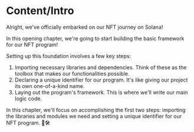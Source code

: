 # Content/Intro

Alright, we've officially embarked on our NFT journey on Solana!

In this opening chapter, we're going to start building the basic framework for our NFT program!

Setting up this foundation involves a few key steps:

1. Importing necessary libraries and dependencies. Think of these as the toolbox that makes our functionalities possible.
2. Declaring a unique identifier for our program. It's like giving our project its own one-of-a-kind name.
3. Laying out the program's framework. This is where we'll write our main logic code.

In this chapter, we'll focus on accomplishing the first two steps: importing the libraries and modules we need and setting a unique identifier for our NFT program. 🚀🛠️

